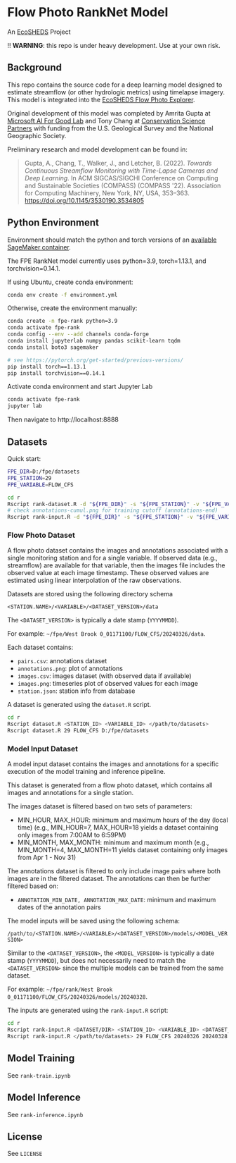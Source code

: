 # Flow Photo RankNet Model

An [EcoSHEDS](https://www.usgs.gov/apps/ecosheds/) Project

:bangbang: **WARNING**: this repo is under heavy development. Use at your own risk.

## Background

This repo contains the source code for a deep learning model designed to estimate streamflow (or other hydrologic metrics) using timelapse imagery. This model is integrated into the [EcoSHEDS Flow Photo Explorer](https://www.usgs.gov/apps/ecosheds/fpe/).

Original development of this model was completed by Amrita Gupta at [Microsoft AI For Good Lab](https://www.microsoft.com/en-us/research/group/ai-for-good-research-lab/) and Tony Chang at [Conservation Science Partners](https://www.csp-inc.org/) with funding from the U.S. Geological Survey and the National Geographic Society.

Preliminary research and model development can be found in:

> Gupta, A., Chang, T., Walker, J., and Letcher, B. (2022). *Towards Continuous Streamflow Monitoring with Time-Lapse Cameras and Deep Learning.* In ACM SIGCAS/SIGCHI Conference on Computing and Sustainable Societies (COMPASS) (COMPASS '22). Association for Computing Machinery, New York, NY, USA, 353–363. https://doi.org/10.1145/3530190.3534805

## Python Environment

Environment should match the python and torch versions of an [available SageMaker container](https://github.com/aws/deep-learning-containers/blob/master/available_images.md).

The FPE RankNet model currently uses python=3.9, torch=1.13.1, and torchvision=0.14.1.

If using Ubuntu, create conda environment:

```sh
conda env create -f environment.yml
```

Otherwise, create the environment manually:

```sh
conda create -n fpe-rank python=3.9
conda activate fpe-rank
conda config --env --add channels conda-forge
conda install jupyterlab numpy pandas scikit-learn tqdm
conda install boto3 sagemaker

# see https://pytorch.org/get-started/previous-versions/
pip install torch==1.13.1
pip install torchvision==0.14.1
```

Activate conda environment and start Jupyter Lab

```sh
conda activate fpe-rank
jupyter lab
```

Then navigate to http://localhost:8888

## Datasets

Quick start:

```sh
FPE_DIR=D:/fpe/datasets
FPE_STATION=29
FPE_VARIABLE=FLOW_CFS

cd r
Rscript rank-dataset.R -d "${FPE_DIR}" -s "${FPE_STATION}" -v "${FPE_VARIABLE}" -o
# check annotations-cumul.png for training cutoff (annotations-end)
Rscript rank-input.R -d "${FPE_DIR}" -s "${FPE_STATION}" -v "${FPE_VARIABLE}" -o
```

### Flow Photo Dataset

A flow photo dataset contains the images and annotations associated with a single monitoring station and for a single variable. If observed data (e.g., streamflow) are available for that variable, then the images file includes the observed value at each image timestamp. These observed values are estimated using linear interpolation of the raw observations.

Datasets are stored using the following directory schema

`<STATION.NAME>/<VARIABLE>/<DATASET_VERSION>/data`

The `<DATASET_VERSION>` is typically a date stamp (`YYYYMMDD`).

For example: `~/fpe/West Brook 0_01171100/FLOW_CFS/20240326/data`.

Each dataset contains:

- `pairs.csv`: annotations dataset
- `annotations.png`: plot of annotations
- `images.csv`: images dataset (with observed data if available)
- `images.png`: timeseries plot of observed values for each image
- `station.json`: station info from database

A dataset is generated using the `dataset.R` script.

```sh
cd r
Rscript dataset.R <STATION_ID> <VARIABLE_ID> </path/to/datasets>
Rscript dataset.R 29 FLOW_CFS D:/fpe/datasets
```

### Model Input Dataset

A model input dataset contains the images and annotations for a specific execution of the model training and inference pipeline.

This dataset is generated from a flow photo dataset, which contains all images and annotations for a single station.

The images dataset is filtered based on two sets of parameters:

- MIN_HOUR, MAX_HOUR: minimum and maximum hours of the day (local time) (e.g., MIN_HOUR=7, MAX_HOUR=18 yields a dataset containing only images from 7:00AM to 6:59PM)
- MIN_MONTH, MAX_MONTH: minimum and maximum month (e.g., MIN_MONTH=4, MAX_MONTH=11 yields dataset containing only images from Apr 1 - Nov 31)

The annotations dataset is filtered to only include image pairs where both images are in the filtered dataset. The annotations can then be further filtered based on:

- `ANNOTATION_MIN_DATE, ANNOTATION_MAX_DATE`: minimum and maximum dates of the annotation pairs

The model inputs will be saved using the following schema:

`/path/to/<STATION.NAME>/<VARIABLE>/<DATASET_VERSION>/models/<MODEL_VERSION>`

Similar to the `<DATASET_VERSION>`, the `<MODEL_VERSION>` is typically a date stamp (`YYYYMMDD`), but does not necessarily need to match the `<DATASET_VERSION>` since the multiple models can be trained from the same dataset.

For example: `~/fpe/rank/West Brook 0_01171100/FLOW_CFS/20240326/models/20240328`.

The inputs are generated using the `rank-input.R` script:

```sh
cd r
Rscript rank-input.R <DATASET/DIR> <STATION_ID> <VARIABLE_ID> <DATASET_VERSION> <MODEL_VERSION>
Rscript rank-input.R </path/to/datasets> 29 FLOW_CFS 20240326 20240328
```

## Model Training

See `rank-train.ipynb`

## Model Inference

See `rank-inference.ipynb`

## License

See `LICENSE`